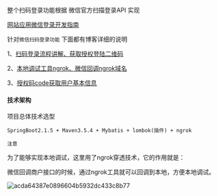 整个扫码登录功能根据 微信官方扫描登录API 实现

[网站应用微信登录开发指南](https://open.weixin.qq.com/cgi-bin/showdocument?action=dir_list&t=resource/res_list&verify=1&id=open1419316505&token=&lang=zh_CN)

针对`微信扫码登录功能` 下面都有博客详细的说明

1、[扫码登录流程讲解、获取授权登陆二维码](https://www.cnblogs.com/qdhxhz/p/9671802.html)

2、[本地调试工具ngrok、微信回调ngrok域名](https://www.cnblogs.com/qdhxhz/p/9678137.html)

3、[授权码code获取用户基本信息](https://www.cnblogs.com/qdhxhz/p/9700715.html)

#### 技术架构

项目总体技术选型

```
SpringBoot2.1.5 + Maven3.5.4 + Mybatis + lombok(插件) + ngrok
```

`注意`

为了能够实现本地调试，这里用了ngrok穿透技术，它的作用就是：

微信回调商户接口的时候，通过ngrok工具就可以回调到本地，方便本地调试。

![acda64387e0896604b5932dc433c8b77](https://user-images.githubusercontent.com/37285812/142142067-e0dc2600-8283-4cc6-b6aa-70bdec8263dd.gif)
